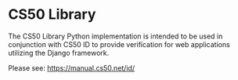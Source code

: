 CS50 Library
============

The CS50 Library Python implementation is intended to be used
in conjunction with CS50 ID to provide verification for web
applications utilizing the Django framework.

Please see:
https://manual.cs50.net/id/
